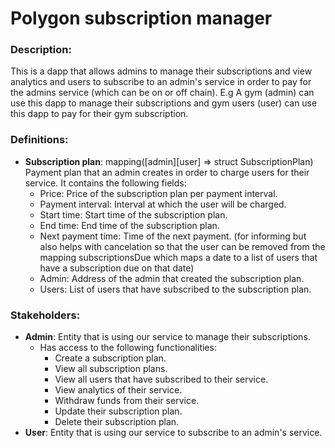 # Polygon subscription manager

### Description:
This is a dapp that allows admins to manage their subscriptions and view analytics and users to subscribe to an admin's service in order to pay for the admins service (which can be on or off chain). E.g A gym (admin) can use this dapp to manage their subscriptions and gym users (user) can use this dapp to pay for their gym subscription.

### Definitions:
-   **Subscription plan**: mapping([admin][user] => struct SubscriptionPlan) Payment plan that an admin creates in order to charge users for their service. It contains the following fields:
    -   Price: Price of the subscription plan per payment interval.
    -   Payment interval: Interval at which the user will be charged.
    -   Start time: Start time of the subscription plan.
    -   End time: End time of the subscription plan.
    -   Next payment time: Time of the next payment. (for informing but also helps with cancelation so that the user can be removed from the mapping subscriptionsDue which maps a date to a list of users that have a subscription due on that date)
    -   Admin: Address of the admin that created the subscription plan.
    -   Users: List of users that have subscribed to the subscription plan.
### Stakeholders:
- **Admin**: Entity that is using our service to manage their subscriptions.
    -   Has access to the following functionalities:
        -   Create a subscription plan.
        -   View all subscription plans.
        -   View all users that have subscribed to their service.
        -   View analytics of their service.
        -   Withdraw funds from their service.
        -   Update their subscription plan.
        -   Delete their subscription plan.
- **User**: Entity that is using our service to subscribe to an admin's service.